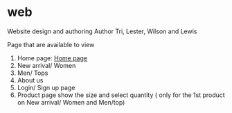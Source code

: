 # web
Website design and authoring
Author Tri, Lester, Wilson and Lewis

Page that are available to view
1. Home page: <a href="https://chi-ng.github.io/web/homepage-template.html"> Home page </a> 
2. New arrival/ Women
3. Men/ Tops
4. About us
5. Login/ Sign up page
6. Product page show the size and select quantity ( only for the 1st product on New arrival/ Women and Men/top)
